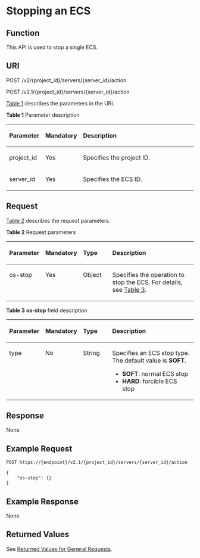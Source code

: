 # Stopping an ECS<a name="EN-US_TOPIC_0020212652"></a>

## Function<a name="section32841145"></a>

This API is used to stop a single ECS.

## URI<a name="section27134857"></a>

POST /v2/\{project\_id\}/servers/\{server\_id\}/action

POST /v2.1/\{project\_id\}/servers/\{server\_id\}/action

[Table 1](#table52155720)  describes the parameters in the URI.

**Table  1**  Parameter description

<a name="table52155720"></a>
<table><thead align="left"><tr id="row49639248"><th class="cellrowborder" valign="top" width="16.61%" id="mcps1.2.4.1.1"><p id="p5187119"><a name="p5187119"></a><a name="p5187119"></a>Parameter</p>
</th>
<th class="cellrowborder" valign="top" width="17.169999999999998%" id="mcps1.2.4.1.2"><p id="p17503500"><a name="p17503500"></a><a name="p17503500"></a>Mandatory</p>
</th>
<th class="cellrowborder" valign="top" width="66.22%" id="mcps1.2.4.1.3"><p id="p8497414"><a name="p8497414"></a><a name="p8497414"></a>Description</p>
</th>
</tr>
</thead>
<tbody><tr id="row45123001"><td class="cellrowborder" valign="top" width="16.61%" headers="mcps1.2.4.1.1 "><p id="p31084503"><a name="p31084503"></a><a name="p31084503"></a>project_id</p>
</td>
<td class="cellrowborder" valign="top" width="17.169999999999998%" headers="mcps1.2.4.1.2 "><p id="p34816825"><a name="p34816825"></a><a name="p34816825"></a>Yes</p>
</td>
<td class="cellrowborder" valign="top" width="66.22%" headers="mcps1.2.4.1.3 "><p id="p37593705"><a name="p37593705"></a><a name="p37593705"></a>Specifies the project ID.</p>
</td>
</tr>
<tr id="row14315403"><td class="cellrowborder" valign="top" width="16.61%" headers="mcps1.2.4.1.1 "><p id="p18697032"><a name="p18697032"></a><a name="p18697032"></a>server_id</p>
</td>
<td class="cellrowborder" valign="top" width="17.169999999999998%" headers="mcps1.2.4.1.2 "><p id="p38064613"><a name="p38064613"></a><a name="p38064613"></a>Yes</p>
</td>
<td class="cellrowborder" valign="top" width="66.22%" headers="mcps1.2.4.1.3 "><p id="p63334794"><a name="p63334794"></a><a name="p63334794"></a>Specifies the ECS ID.</p>
</td>
</tr>
</tbody>
</table>

## Request<a name="section42887128"></a>

[Table 2](#table54550461)  describes the request parameters.

**Table  2**  Request parameters

<a name="table54550461"></a>
<table><thead align="left"><tr id="row11842506"><th class="cellrowborder" valign="top" width="17.11%" id="mcps1.2.5.1.1"><p id="p19718930"><a name="p19718930"></a><a name="p19718930"></a>Parameter</p>
</th>
<th class="cellrowborder" valign="top" width="17.299999999999997%" id="mcps1.2.5.1.2"><p id="p53729511"><a name="p53729511"></a><a name="p53729511"></a>Mandatory</p>
</th>
<th class="cellrowborder" valign="top" width="16.16%" id="mcps1.2.5.1.3"><p id="p57123120"><a name="p57123120"></a><a name="p57123120"></a>Type</p>
</th>
<th class="cellrowborder" valign="top" width="49.43%" id="mcps1.2.5.1.4"><p id="p63570006"><a name="p63570006"></a><a name="p63570006"></a>Description</p>
</th>
</tr>
</thead>
<tbody><tr id="row48896832"><td class="cellrowborder" valign="top" width="17.11%" headers="mcps1.2.5.1.1 "><p id="p1220438"><a name="p1220438"></a><a name="p1220438"></a>os-stop</p>
</td>
<td class="cellrowborder" valign="top" width="17.299999999999997%" headers="mcps1.2.5.1.2 "><p id="p31746690"><a name="p31746690"></a><a name="p31746690"></a>Yes</p>
</td>
<td class="cellrowborder" valign="top" width="16.16%" headers="mcps1.2.5.1.3 "><p id="p21345065"><a name="p21345065"></a><a name="p21345065"></a>Object</p>
</td>
<td class="cellrowborder" valign="top" width="49.43%" headers="mcps1.2.5.1.4 "><p id="p58405349"><a name="p58405349"></a><a name="p58405349"></a>Specifies the operation to stop the ECS. For details, see <a href="#table10346346162744">Table 3</a>.</p>
</td>
</tr>
</tbody>
</table>

**Table  3** **os-stop**  field description

<a name="table10346346162744"></a>
<table><thead align="left"><tr id="row45993853162744"><th class="cellrowborder" valign="top" width="17.1%" id="mcps1.2.5.1.1"><p id="p5888173944215"><a name="p5888173944215"></a><a name="p5888173944215"></a>Parameter</p>
</th>
<th class="cellrowborder" valign="top" width="17.299999999999997%" id="mcps1.2.5.1.2"><p id="p1588833954215"><a name="p1588833954215"></a><a name="p1588833954215"></a>Mandatory</p>
</th>
<th class="cellrowborder" valign="top" width="16.16%" id="mcps1.2.5.1.3"><p id="p16888143911424"><a name="p16888143911424"></a><a name="p16888143911424"></a>Type</p>
</th>
<th class="cellrowborder" valign="top" width="49.44%" id="mcps1.2.5.1.4"><p id="p10888639134216"><a name="p10888639134216"></a><a name="p10888639134216"></a>Description</p>
</th>
</tr>
</thead>
<tbody><tr id="row41908639162744"><td class="cellrowborder" valign="top" width="17.1%" headers="mcps1.2.5.1.1 "><p id="p39156593162744"><a name="p39156593162744"></a><a name="p39156593162744"></a>type</p>
</td>
<td class="cellrowborder" valign="top" width="17.299999999999997%" headers="mcps1.2.5.1.2 "><p id="p17567451162744"><a name="p17567451162744"></a><a name="p17567451162744"></a>No</p>
</td>
<td class="cellrowborder" valign="top" width="16.16%" headers="mcps1.2.5.1.3 "><p id="p13677446162744"><a name="p13677446162744"></a><a name="p13677446162744"></a>String</p>
</td>
<td class="cellrowborder" valign="top" width="49.44%" headers="mcps1.2.5.1.4 "><p id="p34131354162744"><a name="p34131354162744"></a><a name="p34131354162744"></a>Specifies an ECS stop type. The default value is <strong id="b84235270612825"><a name="b84235270612825"></a><a name="b84235270612825"></a>SOFT</strong>.</p>
<a name="ul1169415154044"></a><a name="ul1169415154044"></a><ul id="ul1169415154044"><li><strong id="b504423009171038"><a name="b504423009171038"></a><a name="b504423009171038"></a>SOFT</strong>: normal ECS stop</li><li><strong id="b8423527061788"><a name="b8423527061788"></a><a name="b8423527061788"></a>HARD</strong>: forcible ECS stop</li></ul>
</td>
</tr>
</tbody>
</table>

## Response<a name="section50439840"></a>

None

## Example Request<a name="section38609473427"></a>

```
POST https://{endpoint}/v2.1/{project_id}/servers/{server_id}/action
```

```
{
    "os-stop": {}
}
```

## Example Response<a name="section108329486315"></a>

None

## Returned Values<a name="section51305376"></a>

See  [Returned Values for General Requests](returned-values-for-general-requests.md).

